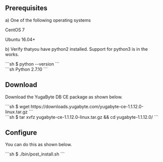 ## Prerequisites

a) One of the following operating systems

<i class="icon-centos"></i> CentOS 7 

<i class="icon-ubuntu"></i> Ubuntu 16.04+

b) Verify thatyou have python2 installed. Support for python3 is in the works.
<div class='copy separator-dollar'>
```sh
$ python --version
```
</div>
```sh
Python 2.7.10
```

## Download

Download the YugaByte DB CE package as shown below.
<div class='copy separator-dollar'>
```sh
$ wget https://downloads.yugabyte.com/yugabyte-ce-1.1.12.0-linux.tar.gz
```
</div>
<div class='copy separator-dollar'>
```sh
$ tar xvfz yugabyte-ce-1.1.12.0-linux.tar.gz && cd yugabyte-1.1.12.0/
```
</div>

## Configure

You can do this as shown below.
<div class='copy separator-dollar'>
```sh
$ ./bin/post_install.sh
```
</div>
